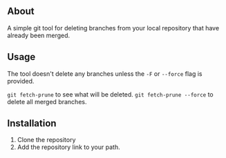 ## About
A simple git tool for deleting branches from your local repository that have already been merged.

## Usage

The tool doesn't delete any branches unless the `-F` or `--force` flag is provided.

`git fetch-prune` to see what will be deleted.
`git fetch-prune --force` to delete all merged branches.

## Installation

1. Clone the repository
2. Add the repository link to your path.